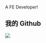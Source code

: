 A FE Developer!

## 我的 Github
![](https://github-readme-stats.vercel.app/api?username=TaroXin&count_private=true&show_icons=true&theme=onedark)
